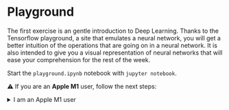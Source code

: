 # Playground

The first exercise is an gentle introduction to Deep Learning. Thanks to the Tensorflow playground, a site that emulates a neural network, you will get a better intuition of the operations that are going on in a neural network. It is also intended to give you a visual representation of neural networks that will ease your comprehension for the rest of the week.

Start the `playground.ipynb` notebook with `jupyter notebook`.

⚠️ If you are an **Apple M1** user, follow the next steps:

<details>
    <summary>I am an Apple M1 user</summary>

The TensorFlow library is not compatible yet with your system, so you need to open the `playground.ipynb` notebook and all the Deep Learning module notebooks on [Google Colab](https://research.google.com).

1. Upload the Jupyter notebook on Colab
2. Go to Google drive, you will see a newly-created folder called Colab Notebooks, don’t rename it !
3. Go to this folder and prefix your challenge’s filename by `DL1` for example, you don’t want your Colab Notebooks folder to be a mess
4. Right-click on this and Open with Colaboratory
5. Do the challenge
6. Click on File > Download `.ipynb`
7. Store it in your data-challenges folder and push it

</details>


